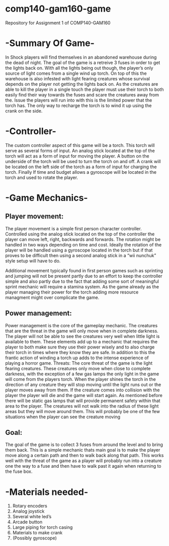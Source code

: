 # comp140-gam160-game
Repository for Assignment 1 of COMP140-GAM160

# -Summary Of Game-
In Shock players will find themselves in an abandoned warehouse during the dead of night. The goal of the game is a retreive 3 fuses in order to get the lights back on. With all the lights being out though, the player’s only source of light comes from a single wind up torch. On top of this the warehouse is also infested with light fearing creatures whose survival depends on the player not getting the lights back on. As the creatures are able to kill the player in a single touch the player must use their torch to both easily find their way towards the fuses and scare the creatures away from the. Issue the players will run into with this is the limited power that the torch has. The only way to recharge the torch is to wind it up using the crank on the side. 

# -Controller-
The custom controller aspect of this game will be a torch. This torch will serve as several forms of input. An analog stick located at the top of the torch will act as a form of input for moving the player. A button on the underside of the torch will be used to turn the torch on and off. A crank will be located on the left side of the torch as a form of input for charging the torch. Finally If time and budget allows a gyroscope will be located in the torch and used to rotate the player.

# -Game Mechanics-
Player movement:
----------------
The player movement is a simple first person character controller. Controlled using the analog stick located on the top of the controller the player can move left, right, backwards and forwards. The rotation might be handled in two ways depending on time and cost. Ideally the rotation of the player will be handled using a gyroscope located in the torch but if that proves to be difficult then using a second analog stick in a “wii nunchuk” style setup will have to do. 

Additional movement typically found in first person games such as sprinting and jumping will not be present partly due to an effort to keep the controller simple and also partly due to the fact that adding some sort of meaningful sprint mechanic will require a stamina system. As the game already as the player managing their power for the torch adding more resource managment might over complicate the game.

Power management:
-----------------
Power management is the core of the gameplay mechanic. The creatures that are the threat in the game will only move when in complete darkness. The player will not be able to see the creatures very well when little light is available to them. These elements add up to a mechanic that requires the player to both make sure they use their power wisely and to also charge their torch in times where they know they are safe. 
In addition to this the frantic action of winding a torch up adds to the intense experience of playing a horror game.
Threats:
The core threat of the game is the light fearing creatures. These creatures only move when close to complete darkness, with the exception of a few gas lamps the only light in the game will come from the players torch. When the player shines the torch in the direction of any creature they will stop moving until the light runs out or the player moves away from them.
If the creature comes into collision with the player the player will die and the game will start again. As mentioned before there will be static gas lamps that will provide permanent safety within that area to the player. The creatures will not walk into the radius of these light areas but they will move around them. This will probably be one of the few situations when the player can see the creature moving

Goal:
-----
The goal of the game is to collect 3 fuses from around the level and to bring them back. This is a simple mechanic thats main goal is to make the player move along a certain path and then to walk back along that path. This works well with the threat of the game as a player will probably run into a creature one the way to a fuse and then have to walk past it again when returning to the fuse box.

# -Materials needed-
1. Rotary encoders
2. Analog joystick
3. Several white led’s
4. Arcade button
5. Large piping for torch casing
6. Materials to make crank
7. (Possibly gyroscope)
